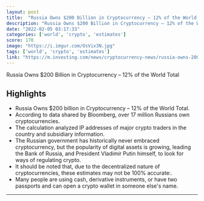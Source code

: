 ```yaml
---
layout: post
title:  "Russia Owns $200 Billion in Cryptocurrency – 12% of the World Total"
description: "Russia Owns $200 Billion in Cryptocurrency – 12% of the World Total"
date: "2022-02-05 03:17:33"
categories: ['world', 'crypto', 'estimates']
score: 170
image: "https://i.imgur.com/OsVix3N.jpg"
tags: ['world', 'crypto', 'estimates']
link: "https://m.investing.com/news/cryptocurrency-news/russia-owns-200-billion-in-cryptocurrency--12-of-the-world-total-2755825"
---
```


Russia Owns $200 Billion in Cryptocurrency – 12% of the World Total

## Highlights

- Russia Owns $200 billion in Cryptocurrency – 12% of the World Total.
- According to data shared by Bloomberg, over 17 million Russians own cryptocurrencies.
- The calculation analyzed IP addresses of major crypto traders in the country and subsidiary information.
- The Russian government has historically never embraced cryptocurrency, but the popularity of digital assets is growing, leading the Bank of Russia, and President Vladimir Putin himself, to look for ways of regulating crypto.
- It should be noted that, due to the decentralized nature of cryptocurrencies, these estimates may not be 100% accurate:.
- Many people are using cash, derivative instruments, or have two passports and can open a crypto wallet in someone else's name.

---
